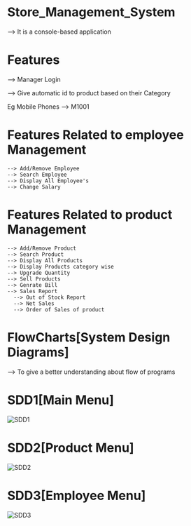 # Store_Management_System
--> It is a console-based application
# Features
--> Manager Login 

--> Give automatic id to product based on their Category

  Eg Mobile Phones --> M1001
  # Features Related to employee Management
    --> Add/Remove Employee
    --> Search Employee
    --> Display All Employee's
    --> Change Salary
  # Features Related to product Management
    --> Add/Remove Product
    --> Search Product
    --> Display All Products
    --> Display Products category wise
    --> Upgrade Quantity
    --> Sell Products
    --> Genrate Bill
    --> Sales Report
      --> Out of Stock Report
      --> Net Sales
      --> Order of Sales of product
# FlowCharts[System Design Diagrams]
--> To give a better understanding about flow of programs
# SDD1[Main Menu]
![SDD1](https://user-images.githubusercontent.com/57978895/229269586-a4ca9299-8f85-4c4a-ba59-58f774d2c1bf.png)
# SDD2[Product Menu]
![SDD2](https://user-images.githubusercontent.com/57978895/229269591-89a3cf1e-c041-405c-a14f-ea225ff1dd47.png)
# SDD3[Employee Menu]
![SDD3](https://user-images.githubusercontent.com/57978895/229269595-e9ae4182-4daf-4a82-98a2-9138ca2b61e3.png)
